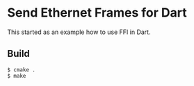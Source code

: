 # Send Ethernet Frames for Dart

This started as an example how to use FFI in Dart.

## Build

```
$ cmake .
$ make
```
